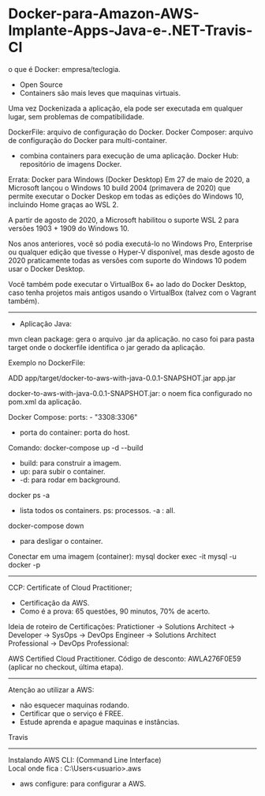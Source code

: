 # Docker-para-Amazon-AWS-Implante-Apps-Java-e-.NET-Travis-CI

o que é Docker: empresa/teclogia.
- Open Source
- Containers são mais leves que maquinas virtuais.

Uma vez Dockenizada a aplicação, ela pode ser executada em qualquer lugar, sem problemas de compatibilidade.

DockerFile: arquivo de configuração do Docker.
Docker Composer: arquivo de configuração do Docker para multi-container.
- combina containers para execução de uma aplicação.
Docker Hub: repositório de imagens Docker.


Errata:
Docker para Windows (Docker Desktop)
Em 27 de maio de 2020, a Microsoft lançou o Windows 10 build 2004 (primavera de 2020) que permite executar o Docker Deskop em todas as edições do Windows 10, incluindo Home graças ao WSL 2.

A partir de agosto de 2020, a Microsoft habilitou o suporte WSL 2 para versões 1903 + 1909 do Windows 10.

Nos anos anteriores, você só podia executá-lo no Windows Pro, Enterprise ou qualquer edição que tivesse o Hyper-V disponível, mas desde agosto de 2020 praticamente todas as versões com suporte do Windows 10 podem usar o Docker Desktop.

Você também pode executar o VirtualBox 6+ ao lado do Docker Desktop, caso tenha projetos mais antigos usando o VirtualBox (talvez com o Vagrant também).

_______________________________________________________________________

- Aplicação Java:

mvn clean package: gera o arquivo .jar da aplicação.
no caso foi para pasta target onde o dockerfile identifica o jar gerado da aplicação.

Exemplo no DockerFile:

ADD app/target/docker-to-aws-with-java-0.0.1-SNAPSHOT.jar app.jar

docker-to-aws-with-java-0.0.1-SNAPSHOT.jar: o noem fica configurado no pom.xml da aplicação.

Docker Compose:
ports:
    - "3308:3306"
- porta do container: porta do host.

Comando:
docker-compose up -d --build
- build: para construir a imagem.
- up: para subir o container.
- -d: para rodar em background.

docker ps -a
- lista todos os containers.
ps: processos.
-a : all.


docker-compose down
- para desligar o container.

Conectar em uma imagem (container): mysql
docker exec -it <ID> mysql -u docker -p

_______________________________

CCP: Certificate of Cloud Practitioner;
- Certificação da AWS.
- Como é a prova: 65 questões, 90 minutos, 70% de acerto.

Ideia de roteiro de Certificações:
Pratictioner -> Solutions Architect -> Developer -> SysOps -> DevOps Engineer -> Solutions Architect Professional -> DevOps Professional:

AWS Certified Cloud Practitioner.
Código de desconto: AWLA276F0E59 (aplicar no checkout, última etapa).

_______________________________

Atenção ao utilizar a AWS:

- não esquecer maquinas rodando.
- Certificar que o serviço é FREE.
- Estude aprenda e apague maquinas e instâncias.

Travis

_______________________________

Instalando AWS  CLI: (Command Line Interface)   
Local onde fica : C:\Users\<usuario>\.aws
- aws configure: para configurar a AWS.
